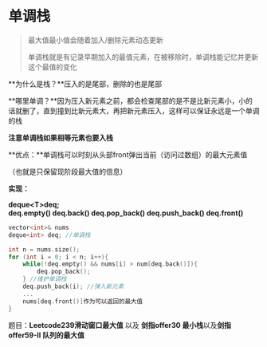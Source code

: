 # 单调栈

> 最大值最小值会随着加入/删除元素动态更新
>
> 单调栈就是有记录早期加入的最值元素，在被移除时，单调栈能记忆并更新这个最值的变化

**为什么是栈？**压入的是尾部，删除的也是尾部

**哪里单调？**因为压入新元素之前，都会检查尾部的是不是比新元素小，小的话就删了，直到撞到比新元素大，再把新元素压入，这样可以保证永远是一个单调的栈

**注意单调栈如果相等元素也要入栈**

**优点：**单调栈可以时刻从头部front弹出当前（访问过数组）的最大元素值

（也就是只保留现阶段最大值的信息）

**实现：**

**deque&lt;T&gt;deq;  
deq.empty\(\) deq.back\(\) deq.pop\_back\(\) deq.push\_back\(\) deq.front\(\)** 

```cpp
vector<int>& nums
deque<int> deq; //单调栈

int n = nums.size();
for (int i = 0; i < n; i++){
    while(!deq.empty() && nums[i] > num[deq.back()]){
        deq.pop_back();
    } //维护单调栈
    deq.push_back(i); //弹入新元素
    ...
    nums[deq.front()]作为可以返回的最大值
}
```

题目：**Leetcode239滑动窗口最大值** 以及 **剑指offer30 最小栈**以及**剑指 offer59-II 队列的最大值**

